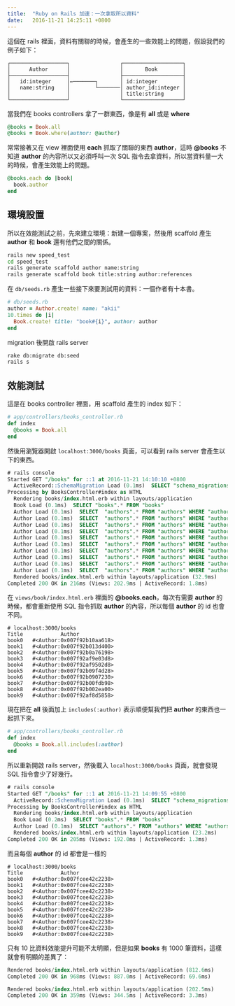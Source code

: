 ```yaml
---
title:  "Ruby on Rails 加速：一次拿取所以資料"
date:   2016-11-21 14:25:11 +0800
---
```


這個在 rails 裡面，資料有關聯的時候，會產生的一些效能上的問題，假設我們的例子如下：

```
┌──────────────────┐                ┌───────────────────┐
│      Author      │                │       Book        │
├──────────────────┤                ├───────────────────┤
│   id:integer     │←───────┐       │ id:integer        │
│   name:string    │        └───────│ author_id:integer │
│                  │                │ title:string      │
└──────────────────┘                └───────────────────┘
```

當我們在 books controllers 拿了一群東西，像是有 **all** 或是 **where**

```ruby
@books = Book.all
@books = Book.where(author: @author)
```

常常接著又在 view 裡面使用 **each** 抓取了關聯的東西 **author**，這時 **@books** 不知道 **author** 的內容所以又必須呼叫一次 SQL 指令去拿資料，所以當資料量一大的時候，會產生效能上的問題。

```ruby
@books.each do |book|
  book.author
end
```

<!--excerpt-->

## 環境設置

所以在效能測試之前，先來建立環境：新建一個專案，然後用 scaffold 產生 **author** 和 **book** 還有他們之間的關係。

```sh
rails new speed_test
cd speed_test
rails generate scaffold author name:string
rails generate scaffold book title:string author:references
```

在 `db/seeds.rb` 產生一些接下來要測試用的資料：一個作者有十本書。

```ruby
# db/seeds.rb
author = Author.create! name: "akii"
10.times do |i|
  Book.create! title: "book#{i}", author: author
end
```

migration 後開啟 rails server

```sh
rake db:migrate db:seed
rails s
```

## 效能測試

這是在 books controller 裡面，用 scaffold 產生的 index 如下：

```ruby
# app/controllers/books_controller.rb
def index
  @books = Book.all
end
```

然後用瀏覽器開啟 `localhost:3000/books` 頁面，可以看到 rails server 會產生以下的東西。

```sql
# rails console
Started GET "/books" for ::1 at 2016-11-21 14:10:10 +0800
  ActiveRecord::SchemaMigration Load (0.1ms)  SELECT "schema_migrations".* FROM "schema_migrations"
Processing by BooksController#index as HTML
  Rendering books/index.html.erb within layouts/application
  Book Load (0.1ms)  SELECT "books".* FROM "books"
  Author Load (0.1ms)  SELECT  "authors".* FROM "authors" WHERE "authors"."id" = ? LIMIT ?  [["id", 1], ["LIMIT", 1]]
  Author Load (0.1ms)  SELECT  "authors".* FROM "authors" WHERE "authors"."id" = ? LIMIT ?  [["id", 1], ["LIMIT", 1]]
  Author Load (0.1ms)  SELECT  "authors".* FROM "authors" WHERE "authors"."id" = ? LIMIT ?  [["id", 1], ["LIMIT", 1]]
  Author Load (0.1ms)  SELECT  "authors".* FROM "authors" WHERE "authors"."id" = ? LIMIT ?  [["id", 1], ["LIMIT", 1]]
  Author Load (0.1ms)  SELECT  "authors".* FROM "authors" WHERE "authors"."id" = ? LIMIT ?  [["id", 1], ["LIMIT", 1]]
  Author Load (0.1ms)  SELECT  "authors".* FROM "authors" WHERE "authors"."id" = ? LIMIT ?  [["id", 1], ["LIMIT", 1]]
  Author Load (0.1ms)  SELECT  "authors".* FROM "authors" WHERE "authors"."id" = ? LIMIT ?  [["id", 1], ["LIMIT", 1]]
  Author Load (0.1ms)  SELECT  "authors".* FROM "authors" WHERE "authors"."id" = ? LIMIT ?  [["id", 1], ["LIMIT", 1]]
  Author Load (0.1ms)  SELECT  "authors".* FROM "authors" WHERE "authors"."id" = ? LIMIT ?  [["id", 1], ["LIMIT", 1]]
  Author Load (0.1ms)  SELECT  "authors".* FROM "authors" WHERE "authors"."id" = ? LIMIT ?  [["id", 1], ["LIMIT", 1]]
  Rendered books/index.html.erb within layouts/application (32.9ms)
Completed 200 OK in 216ms (Views: 202.9ms | ActiveRecord: 1.8ms)
```

在 `views/book/index.html.erb` 裡面的 **@books.each**，每次有需要 **author** 的時候，都會重新使用 SQL 指令抓取 **author** 的內容，所以每個 **author** 的 id 也會不同。

```
# localhost:3000/books
Title	         Author
book0	#<Author:0x007f92b10aa618>
book1	#<Author:0x007f92b013d400>
book2	#<Author:0x007f92b0a76198>
book3	#<Author:0x007f92af9e03d8>
book4	#<Author:0x007f92af9502d8>
book5	#<Author:0x007f92b09f4d28>
book6	#<Author:0x007f92b0907230>
book7	#<Author:0x007f92b00fdb98>
book8	#<Author:0x007f92b002ea00>
book9	#<Author:0x007f92af8d5858>
```

現在把在 **all** 後面加上 `includes(:author)` 表示順便幫我們把 **author** 的東西也一起抓下來。

```ruby
# app/controllers/books_controller.rb
def index
  @books = Book.all.includes(:author)
end
```

所以重新開啟 rails server，然後載入 `localhost:3000/books` 頁面，就會發現 SQL 指令會少了好幾行。

```sql
# rails console
Started GET "/books" for ::1 at 2016-11-21 14:09:55 +0800
  ActiveRecord::SchemaMigration Load (0.1ms)  SELECT "schema_migrations".* FROM "schema_migrations"
Processing by BooksController#index as HTML
  Rendering books/index.html.erb within layouts/application
  Book Load (0.2ms)  SELECT "books".* FROM "books"
  Author Load (0.1ms)  SELECT "authors".* FROM "authors" WHERE "authors"."id" = 1
  Rendered books/index.html.erb within layouts/application (23.2ms)
Completed 200 OK in 205ms (Views: 192.0ms | ActiveRecord: 1.3ms)
```

而且每個 **author** 的 id 都會是一樣的

```
# localhost:3000/books
Title	         Author
book0	#<Author:0x007fcee42c2238>
book1	#<Author:0x007fcee42c2238>
book2	#<Author:0x007fcee42c2238>
book3	#<Author:0x007fcee42c2238>
book4	#<Author:0x007fcee42c2238>
book5	#<Author:0x007fcee42c2238>
book6	#<Author:0x007fcee42c2238>
book7	#<Author:0x007fcee42c2238>
book8	#<Author:0x007fcee42c2238>
book9	#<Author:0x007fcee42c2238>
```

只有 10 比資料效能提升可能不太明顯，但是如果 **books** 有 1000 筆資料，這樣就會有明顯的差異了：

```sql
Rendered books/index.html.erb within layouts/application (812.6ms)
Completed 200 OK in 968ms (Views: 887.0ms | ActiveRecord: 69.6ms)
```

```sql
Rendered books/index.html.erb within layouts/application (202.5ms)
Completed 200 OK in 359ms (Views: 344.5ms | ActiveRecord: 3.3ms)
```
